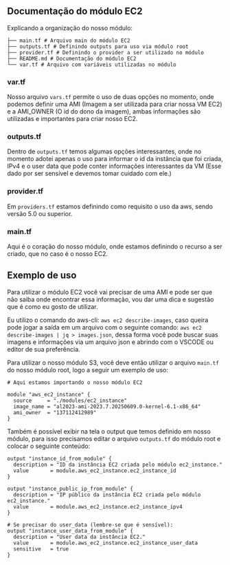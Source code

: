 ## Documentação do módulo EC2

Explicando a organização do nosso módulo: 

```hcl
├── main.tf # Arquivo main do módulo EC2
├── outputs.tf # Definindo outputs para uso via módulo root
├── provider.tf # Definindo o provider a ser utilizado no módulo
├── README.md # Documentação do módulo EC2
└── var.tf # Arquivo com variáveis utilizadas no módulo
```

### var.tf

Nosso arquivo `vars.tf` permite o uso de duas opções no momento, onde podemos definir uma AMI (Imagem a ser utilizada para criar nossa VM EC2) e a AMI_OWNER (O id do dono da imagem), ambas informações são utilizadas e importantes para criar nosso EC2.

### outputs.tf

Dentro de `outputs.tf` temos algumas opções interessantes, onde no momento adotei apenas o uso para informar o id da instância que foi criada, IPv4 e o user data que pode conter informações interessantes da VM (Esse dado por ser sensível e devemos tomar cuidado com ele.)

### provider.tf

Em `providers.tf` estamos definindo como requisito o uso da aws, sendo versão 5.0 ou superior.

### main.tf

Aqui é o coração do nosso módulo, onde estamos definindo o recurso a ser criado, que no caso é o nosso EC2.

## Exemplo de uso

Para utilizar o módulo EC2 você vai precisar de uma AMI e pode ser que não saiba onde encontrar essa informação, vou dar uma dica e sugestão que é como eu gosto de utilizar. 

Eu utilizo o comando do aws-cli: `aws ec2 describe-images`, caso queira pode jogar a saída em um arquivo com o seguinte comando: `aws ec2 describe-images | jq > images.json`, dessa forma você pode buscar suas imagens e informações via um arquivo json e abrindo com o VSCODE ou editor de sua preferência.

Para utilizar o nosso módulo S3, você deve então utilizar o arquivo `main.tf` do nosso módulo root, logo a seguir um exemplo de uso:

```hcl
# Aqui estamos importando o nosso módulo EC2

module "aws_ec2_instance" {
  source     = "./modules/ec2_instance"
  image_name = "al2023-ami-2023.7.20250609.0-kernel-6.1-x86_64"
  ami_owner  = "137112412989"
}
```

Também é possível exibir na tela o output que temos definido em nosso módulo, para isso precisamos editar o arquivo `outputs.tf` do módulo root e colocar o seguinte conteúdo:

```hcl
output "instance_id_from_module" {
  description = "ID da instância EC2 criada pelo módulo ec2_instance."
  value       = module.aws_ec2_instance.ec2_instance_id
}

output "instance_public_ip_from_module" {
  description = "IP público da instância EC2 criada pelo módulo ec2_instance."
  value       = module.aws_ec2_instance.ec2_instance_ipv4
}

# Se precisar do user_data (lembre-se que é sensível):
output "instance_user_data_from_module" {
  description = "User data da instância EC2."
  value       = module.aws_ec2_instance.ec2_instance_user_data
  sensitive   = true
}
```